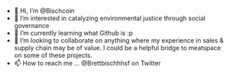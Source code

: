 - 👋 Hi, I’m @Bischcoin
- 👀 I’m interested in catalyzing environmental justice through social governance 
- 🌱 I’m currently learning what Github is :p   
- 💞️ I’m looking to collaborate on anything where my experience in sales & supply chain may be of value. I could be a helpful bridge to meatspace on some of these projects. 
- 📫 How to reach me ... @Brettbischhhsf on Twitter 

<!---
Bischcoin/Bischcoin is a ✨ special ✨ repository because its `README.md` (this file) appears on your GitHub profile.
You can click the Preview link to take a look at your changes.
--->
